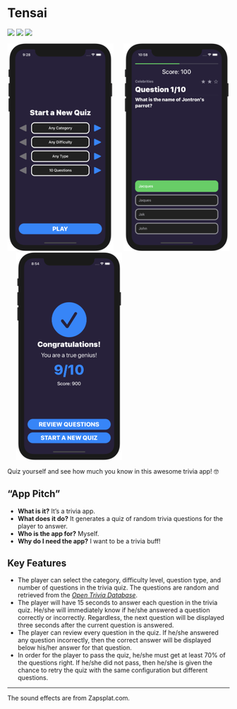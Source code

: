 Tensai
======

<p>
    <img src="https://img.shields.io/badge/iOS-14.0+-blue.svg?style=for-the-badge&logo=apple"/>
    <img src="https://img.shields.io/badge/Swift-5.0-orange.svg?style=for-the-badge&logo=swift"/>
    <a href="https://twitter.com/ohayoukris">
        <img src="https://img.shields.io/badge/Contact-@ohayoukris-lightgrey.svg?style=for-the-badge&logo=twitter"/>
    </a>
</p>

<p>
    <img src="Screenshots/start_a_new_quiz.png" width="240" title="Tensai"/>
    &nbsp;&nbsp;&nbsp;&nbsp;
    <img src="Screenshots/trivia_quiz.png" width="240" title="Tensai"/>
    &nbsp;&nbsp;&nbsp;&nbsp;
    <img src="Screenshots/trivia_quiz_result.png" width="240" title="Tensai"/>
</p>

Quiz yourself and see how much you know in this awesome trivia app! 🤓

“App Pitch”
-----------

  * **What is it?** It’s a trivia app.
  * **What does it do?** It generates a quiz of random trivia questions for the
    player to answer.
  * **Who is the app for?** Myself.
  * **Why do I need the app?** I want to be a trivia buff!

Key Features
------------

  * The player can select the category, difficulty level, question type, and
    number of questions in the trivia quiz. The questions are random and
    retrieved from the [*Open Trivia Database*](https://opentdb.com).
  * The player will have 15 seconds to answer each question in the trivia quiz.
    He/she will immediately know if he/she answered a question correctly or
    incorrectly. Regardless, the next question will be displayed three seconds
    after the current question is answered.
  * The player can review every question in the quiz. If he/she answered any
    question incorrectly, then the correct answer will be displayed below
    his/her answer for that question.
  * In order for the player to pass the quiz, he/she must get at least 70% of
    the questions right. If he/she did not pass, then he/she is given the chance
    to retry the quiz with the same configuration but different questions.

-----

The sound effects are from Zapsplat.com.
